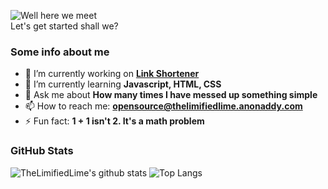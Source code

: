 ![Well here we meet](https://media.giphy.com/media/Lny6Rw04nsOOc/giphy.gif)  
Let's get started shall we?

<!--
**TheLimifiedLime/TheLimifiedLime** is a ✨ _special_ ✨ repository because its `README.md` (this file) appears on your GitHub profile. -->
### Some info about me

- 🔭 I’m currently working on **[Link Shortener](https://github.com/TheLimifiedLime/Link-Shortener-Bot)**
- 🌱 I’m currently learning **Javascript, HTML, CSS**
- 💬 Ask me about **How many times I have messed up something simple**
- 📫 How to reach me: **opensource@thelimifiedlime.anonaddy.com**
- ⚡ Fun fact: **1 + 1 isn't 2. It's a math problem**
### GitHub Stats
![TheLimifiedLime's github stats](https://github-readme-stats.vercel.app/api?username=TheLimifiedLime&theme=vue-dark)
![Top Langs](https://github-readme-stats.vercel.app/api/top-langs/?username=TheLimifiedLime&theme=vue-dark)
